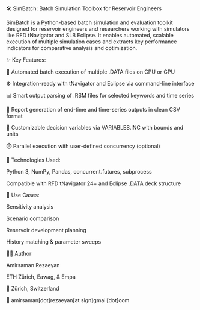 🛠️ SimBatch: Batch Simulation Toolbox for Reservoir Engineers

SimBatch is a Python-based batch simulation and evaluation toolkit designed for reservoir engineers and researchers working with simulators like RFD tNavigator and SLB Eclipse. It enables automated, scalable execution of multiple simulation cases and extracts key performance indicators for comparative analysis and optimization.

✨ Key Features:

🔁 Automated batch execution of multiple .DATA files on CPU or GPU

⚙️ Integration-ready with tNavigator and Eclipse via command-line interface

📊 Smart output parsing of .RSM files for selected keywords and time series

📁 Report generation of end-time and time-series outputs in clean CSV format

🧪 Customizable decision variables via VARIABLES.INC with bounds and units

⏱️ Parallel execution with user-defined concurrency (optional)

🧰 Technologies Used:

Python 3, NumPy, Pandas, concurrent.futures, subprocess

Compatible with RFD tNavigator 24+ and Eclipse .DATA deck structure

🔬 Use Cases:

Sensitivity analysis

Scenario comparison

Reservoir development planning

History matching & parameter sweeps

👨‍🔬 Author

Amirsaman Rezaeyan

ETH Zürich, Eawag, & Empa

📍 Zürich, Switzerland

📧 amirsaman[dot]rezaeyan[at sign]gmail[dot]com
